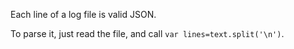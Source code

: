 Each line of a log file is valid JSON.

To parse it, just read the file, and call `var lines=text.split('\n')`.
